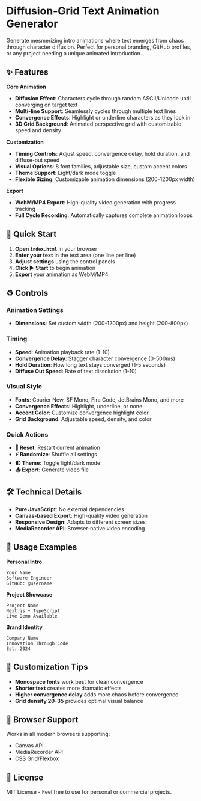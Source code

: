 # Diffusion-Grid Text Animation Generator

Generate mesmerizing intro animations where text emerges from chaos through character diffusion. Perfect for personal branding, GitHub profiles, or any project needing a unique animated introduction.

## ✨ Features

**Core Animation**
- **Diffusion Effect**: Characters cycle through random ASCII/Unicode until converging on target text
- **Multi-line Support**: Seamlessly cycles through multiple text lines
- **Convergence Effects**: Highlight or underline characters as they lock in
- **3D Grid Background**: Animated perspective grid with customizable speed and density

**Customization**
- **Timing Controls**: Adjust speed, convergence delay, hold duration, and diffuse-out speed
- **Visual Options**: 8 font families, adjustable size, custom accent colors
- **Theme Support**: Light/dark mode toggle
- **Flexible Sizing**: Customizable animation dimensions (200-1200px width)

**Export**
- **WebM/MP4 Export**: High-quality video generation with progress tracking
- **Full Cycle Recording**: Automatically captures complete animation loops

## 🚀 Quick Start

1. **Open `index.html`** in your browser
2. **Enter your text** in the text area (one line per line)
3. **Adjust settings** using the control panels
4. **Click ▶️ Start** to begin animation
5. **Export** your animation as WebM/MP4

## ⚙️ Controls

### Animation Settings
- **Dimensions**: Set custom width (200-1200px) and height (200-800px)

### Timing
- **Speed**: Animation playback rate (1-10)
- **Convergence Delay**: Stagger character convergence (0-500ms)
- **Hold Duration**: How long text stays converged (1-5 seconds)
- **Diffuse Out Speed**: Rate of text dissolution (1-10)

### Visual Style
- **Fonts**: Courier New, SF Mono, Fira Code, JetBrains Mono, and more
- **Convergence Effects**: Highlight, underline, or none
- **Accent Color**: Customize convergence highlight color
- **Grid Background**: Adjustable speed, density, and color

### Quick Actions
- **🔄 Reset**: Restart current animation
- **⚡ Randomize**: Shuffle all settings
- **🌓 Theme**: Toggle light/dark mode
- **📥 Export**: Generate video file

## 🛠️ Technical Details

- **Pure JavaScript**: No external dependencies
- **Canvas-based Export**: High-quality video generation
- **Responsive Design**: Adapts to different screen sizes
- **MediaRecorder API**: Browser-native video encoding

## 📝 Usage Examples

**Personal Intro**
```
Your Name
Software Engineer
GitHub: @username
```

**Project Showcase**
```
Project Name
Next.js • TypeScript
Live Demo Available
```

**Brand Identity**
```
Company Name
Innovation Through Code
Est. 2024
```

## 🎨 Customization Tips

- **Monospace fonts** work best for clean convergence
- **Shorter text** creates more dramatic effects
- **Higher convergence delay** adds more chaos before convergence
- **Grid density 20-35** provides optimal visual balance

## 📱 Browser Support

Works in all modern browsers supporting:
- Canvas API
- MediaRecorder API
- CSS Grid/Flexbox

## 📄 License

MIT License - Feel free to use for personal or commercial projects.
